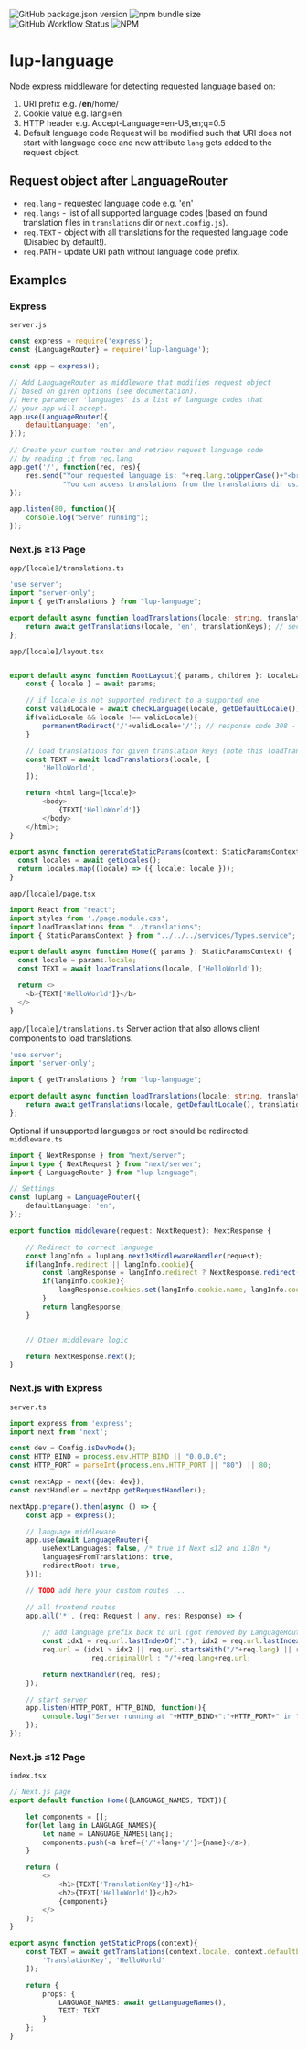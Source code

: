 ![GitHub package.json version](https://img.shields.io/github/package-json/v/LupCode/node-lup-language)
![npm bundle size](https://img.shields.io/bundlephobia/min/lup-language)
![GitHub Workflow Status](https://img.shields.io/github/workflow/status/LupCode/node-lup-language/On%20Push)
![NPM](https://img.shields.io/npm/l/lup-language)

# lup-language
Node express middleware for detecting requested language based on:
1. URI prefix e.g. /**en**/home/
2. Cookie value e.g. lang=en
3. HTTP header e.g. Accept-Language=en-US,en;q=0.5
4. Default language code
Request will be modified such that URI does not start with language code and new attribute `lang` gets added to the request object.

## Request object after LanguageRouter
* `req.lang` - requested language code e.g. 'en'
* `req.langs` - list of all supported language codes (based on found translation files in `translations` dir or `next.config.js`).
* `req.TEXT` - object with all translations for the requested language code (Disabled by default!).
* `req.PATH` - update URI path without language code prefix.


## Examples

### Express
`server.js`
```javascript
const express = require('express');
const {LanguageRouter} = require('lup-language');

const app = express();

// Add LanguageRouter as middleware that modifies request object 
// based on given options (see documentation).
// Here parameter 'languages' is a list of language codes that 
// your app will accept.
app.use(LanguageRouter({
    defaultLanguage: 'en',
}));

// Create your custom routes and retriev request language code 
// by reading it from req.lang
app.get('/', function(req, res){
    res.send("Your requested language is: "+req.lang.toUpperCase()+"<br>"+
             "You can access translations from the translations dir using: "+req.TEXT['TranslationKey']);
});

app.listen(80, function(){
    console.log("Server running");
});
```


### Next.js ≥13 Page
`app/[locale]/translations.ts`
```typescript
'use server';
import "server-only";
import { getTranslations } from "lup-language";

export default async function loadTranslations(locale: string, translationKeys: string[]): Promise<{[key: string]: string}> {
    return await getTranslations(locale, 'en', translationKeys); // second argument is default locale
};
```

`app/[locale]/layout.tsx`
```typescript

export default async function RootLayout({ params, children }: LocaleLayoutProps){
    const { locale } = await params;

    // if locale is not supported redirect to a supported one
    const validLocale = await checkLanguage(locale, getDefaultLocale());
    if(validLocale && locale !== validLocale){
        permanentRedirect('/'+validLocale+'/'); // response code 308 - Permanent Redirect
    }

    // load translations for given translation keys (note this loadTranslations function is defined in translations.ts, see below) 
    const TEXT = await loadTranslations(locale, [
        'HelloWorld',
    ]);

    return <html lang={locale}>
        <body>
            {TEXT['HelloWorld']}
        </body>
    </html>;
}

export async function generateStaticParams(context: StaticParamsContext){
  const locales = await getLocales();
  return locales.map((locale) => ({ locale: locale }));
}
```

`app/[locale]/page.tsx`
```typescript
import React from "react";
import styles from './page.module.css';
import loadTranslations from "../translations";
import { StaticParamsContext } from "../../../services/Types.service";

export default async function Home({ params }: StaticParamsContext) {
  const locale = params.locale;
  const TEXT = await loadTranslations(locale, ['HelloWorld']);

  return <>
    <b>{TEXT['HelloWorld']}</b>
  </>
}
```

`app/[locale]/translations.ts`
Server action that also allows client components to load translations.
```typescript
'use server';
import 'server-only';

import { getTranslations } from "lup-language";

export default async function loadTranslations(locale: string, translationKeys: string[]): Promise<{[key: string]: string}> {
    return await getTranslations(locale, getDefaultLocale(), translationKeys);
};
```

Optional if unsupported languages or root should be redirected:  
`middleware.ts`
```typescript
import { NextResponse } from "next/server";
import type { NextRequest } from "next/server";
import { LanguageRouter } from "lup-language";

// Settings
const lupLang = LanguageRouter({
    defaultLanguage: 'en',
});

export function middleware(request: NextRequest): NextResponse {

    // Redirect to correct language
    const langInfo = lupLang.nextJsMiddlewareHandler(request);
    if(langInfo.redirect || langInfo.cookie){
        const langResponse = langInfo.redirect ? NextResponse.redirect(langInfo.redirect, { status: langInfo.redirectResponseCode }) : NextResponse.next();
        if(langInfo.cookie){
            langResponse.cookies.set(langInfo.cookie.name, langInfo.cookie.value, langInfo.cookie.options);
        }
        return langResponse;
    }


    // Other middleware logic

    return NextResponse.next();
}
```


### Next.js with Express
`server.ts`
```typescript
import express from 'express';
import next from 'next';

const dev = Config.isDevMode();
const HTTP_BIND = process.env.HTTP_BIND || "0.0.0.0";
const HTTP_PORT = parseInt(process.env.HTTP_PORT || "80") || 80;

const nextApp = next({dev: dev});
const nextHandler = nextApp.getRequestHandler();

nextApp.prepare().then(async () => {
    const app = express();

    // language middleware
    app.use(await LanguageRouter({
        useNextLanguages: false, /* true if Next ≤12 and i18n */
        languagesFromTranslations: true,
        redirectRoot: true, 
    }));

    // TODO add here your custom routes ...

    // all frontend routes
    app.all('*', (req: Request | any, res: Response) => {
        
        // add language prefix back to url (got removed by LanguageRouter)
        const idx1 = req.url.lastIndexOf("."), idx2 = req.url.lastIndexOf("/");
        req.url = (idx1 > idx2 || req.url.startsWith("/"+req.lang) || req.url.startsWith("/_next")) ? 
                    req.originalUrl : "/"+req.lang+req.url;

        return nextHandler(req, res);
    });

    // start server
    app.listen(HTTP_PORT, HTTP_BIND, function(){
        console.log("Server running at "+HTTP_BIND+":"+HTTP_PORT+" in "+(dev ? "development" : "production")+" mode");
    });
});
```

### Next.js ≤12 Page
`index.tsx`
```typescript
// Next.js page
export default function Home({LANGUAGE_NAMES, TEXT}){

    let components = [];
    for(let lang in LANGUAGE_NAMES){
        let name = LANGUAGE_NAMES[lang];
        components.push(<a href={'/'+lang+'/'}>{name}</a>);
    }

    return (
        <>
            <h1>{TEXT['TranslationKey']}</h1>
            <h2>{TEXT['HelloWorld']}</h2>
            {components}
        </>
    );
}

export async function getStaticProps(context){
    const TEXT = await getTranslations(context.locale, context.defaultLocale, [
        'TranslationKey', 'HelloWorld' 
    ]);

    return {
        props: {
            LANGUAGE_NAMES: await getLanguageNames(),
            TEXT: TEXT
        }
    };
}
```